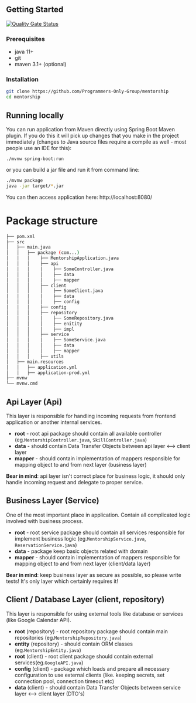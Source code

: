 ## Getting Started

[![Quality Gate Status](https://sonarcloud.io/api/project_badges/measure?project=Programmers-Only-Group_mentorship&metric=alert_status)](https://sonarcloud.io/dashboard?id=Programmers-Only-Group_mentorship)

### Prerequisites
* java 11+
* git
* maven 3.1+ (optional)

### Installation
```bash
git clone https://github.com/Programmers-Only-Group/mentorship
cd mentorship
```

## Running locally
You can run application from Maven directly using Spring Boot Maven plugin. If you do this it will pick up changes that you make in the project immediately (changes to Java source files require a compile as well - most people use an IDE for this):

```./mvnw spring-boot:run```

or you can build a jar file and run it from command line:

```bash
./mvnw package
java -jar target/*.jar
```

You can then access application here: http://localhost:8080/

# Package structure

```bash
├── pom.xml
├── src
│   ├── main.java
│   │   ├── package (com...)
│   │   │    ├── MentorshipApplication.java
│   │   │    ├── api
│   │   │    │    ├── SomeController.java
│   │   │    │    ├── data
│   │   │    │    ├── mapper
│   │   │    ├── client
│   │   │    │    ├── SomeClient.java
│   │   │    │    ├── data
│   │   │    │    ├── config
│   │   │    ├── config
│   │   │    ├── repository
│   │   │    │    ├── SomeRepository.java
│   │   │    │    ├── enitity
│   │   │    │    ├── impl
│   │   │    ├── service
│   │   │    │    ├── SomeService.java
│   │   │    │    ├── data
│   │   │    │    ├── mapper
│   │   │    ├── utils
│   ├── main.resources
│   │   ├── application.yml
│   │   ├── application-prod.yml
├── mvnw
└── mvnw.cmd
```

## Api Layer (Api)
 This layer is responsible for handling incoming requests from frontend application or another internal services.
 
 - **root** - root api package should contain all available controller (eg.``MentorshipController.java``, ``SkillController.java``)
 - **data** - should contain Data Transfer Objects between api layer <--> client layer
 - **mapper** - should contain implementation of mappers responsible for mapping object to and from next layer (business layer)
 
 
 **Bear in mind**: api layer isn't correct place for business logic, it should only handle incoming request and delegate to proper service.
 
 ## Business Layer (Service)
 One of the most important place in application. Contain all complicated logic involved with business process.
 
 - **root** - root service package should contain all services responsible for implement business logic (eg.``MentorshipService.java``, ``ReservationService.java``)
 - **data** - package keep basic objects related with domain
 - **mapper** - should contain implementation of mappers responsible for mapping object to and from next layer (client/data layer)
 
 **Bear in mind**: keep business layer as secure as possible, so please write tests! It's only layer which certainly requires it!
 
 ## Client / Database Layer (client, repository)  
 This layer is responsible for using external tools like database or  services (like Google Calendar API).
 
 - **root** (repository) - root repository package should contain main repositories (eg.``MentorshipRepository.java``)
 - **entity** (repository) - should contain ORM classes (eg.``MentorshipEntity.java``)
 - **root** (client) - root client package should contain external services(eg.``GoogleAPI.java``)
 - **config** (client) - package which loads and prepare all necessary configuration to use external clients (like. keeping secrets, set connection pool, connection timeout etc)
  - **data** (client)  - should contain Data Transfer Objects between service layer <--> client layer (DTO's)